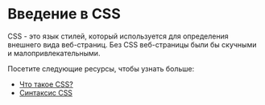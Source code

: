 # Введение в CSS

CSS - это язык стилей, который используется для определения внешнего вида веб-страниц. Без CSS веб-страницы были бы скучными и малопривлекательными.

Посетите следующие ресурсы, чтобы узнать больше:

- [Что такое CSS?](1.1%20What%20is%20CSS/README.md)
- [Синтаксис CSS](1.2%20CSS%20Syntax/README.md)